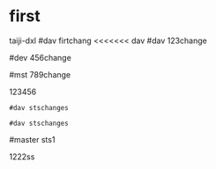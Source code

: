 # first
taiji-dxl
#dav firtchang
<<<<<<< dav
#dav 123change

#dev 456change

#mst 789change

123456

	#dav stschanges

	#dav stschanges

#master sts1

1222ss

